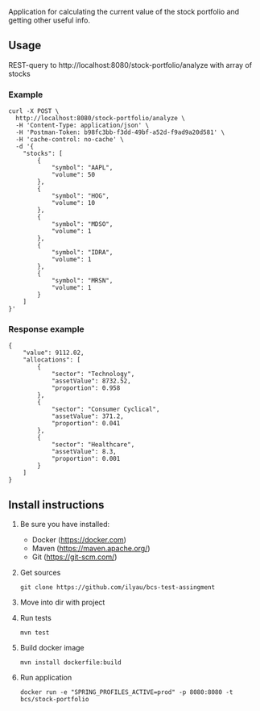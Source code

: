 Application for calculating the current value of the stock portfolio and getting other useful info.

## Usage

REST-query to http://localhost:8080/stock-portfolio/analyze
with array of stocks

### Example
```
curl -X POST \
  http://localhost:8080/stock-portfolio/analyze \
  -H 'Content-Type: application/json' \
  -H 'Postman-Token: b98fc3bb-f3dd-49bf-a52d-f9ad9a20d581' \
  -H 'cache-control: no-cache' \
  -d '{
    "stocks": [
        {
            "symbol": "AAPL",
            "volume": 50
        },
        {
            "symbol": "HOG",
            "volume": 10
        },
        {
            "symbol": "MDSO",
            "volume": 1
        },
        {
            "symbol": "IDRA",
            "volume": 1
        },
        {
            "symbol": "MRSN",
            "volume": 1
        }
    ]
}'
```

### Response example

```
{
    "value": 9112.02,
    "allocations": [
        {
            "sector": "Technology",
            "assetValue": 8732.52,
            "proportion": 0.958
        },
        {
            "sector": "Consumer Cyclical",
            "assetValue": 371.2,
            "proportion": 0.041
        },
        {
            "sector": "Healthcare",
            "assetValue": 8.3,
            "proportion": 0.001
        }
    ]
}
```


## Install instructions

1. Be sure you have installed:

    - Docker (https://docker.com)
    - Maven (https://maven.apache.org/)
    - Git (https://git-scm.com/)

2. Get sources

    ``` 
    git clone https://github.com/ilyau/bcs-test-assingment
    ```

3. Move into dir with project

4. Run tests

    ```
    mvn test
    ```

5. Build docker image

    ```
    mvn install dockerfile:build
    ```

6. Run application

    ```
    docker run -e "SPRING_PROFILES_ACTIVE=prod" -p 8080:8080 -t bcs/stock-portfolio
    ```